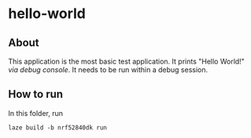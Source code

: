 # hello-world

## About

This application is the most basic test application.
It prints "Hello World!" _via debug console_.
It needs to be run within a debug session.

## How to run

In this folder, run

    laze build -b nrf52840dk run
